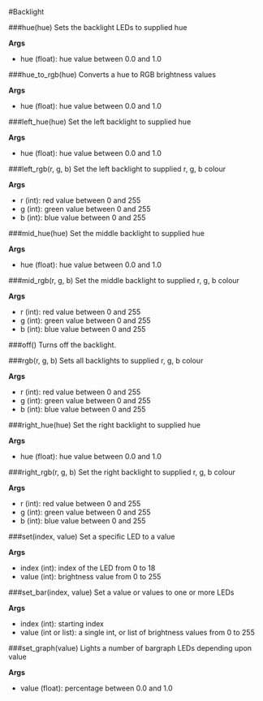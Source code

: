 
#Backlight

###hue(hue)
Sets the backlight LEDs to supplied hue

**Args**
* hue (float): hue value between 0.0 and 1.0

###hue_to_rgb(hue)
Converts a hue to RGB brightness values

**Args**
* hue (float): hue value between 0.0 and 1.0

###left_hue(hue)
Set the left backlight to supplied hue

**Args**
* hue (float): hue value between 0.0 and 1.0

###left_rgb(r, g, b)
Set the left backlight to supplied r, g, b colour

**Args**
* r (int): red value between 0 and 255
* g (int): green value between 0 and 255
* b (int): blue value between 0 and 255

###mid_hue(hue)
Set the middle backlight to supplied hue

**Args**
* hue (float): hue value between 0.0 and 1.0

###mid_rgb(r, g, b)
Set the middle backlight to supplied r, g, b colour

**Args**
* r (int): red value between 0 and 255
* g (int): green value between 0 and 255
* b (int): blue value between 0 and 255

###off()
Turns off the backlight.

###rgb(r, g, b)
Sets all backlights to supplied r, g, b colour

**Args**
* r (int): red value between 0 and 255
* g (int): green value between 0 and 255
* b (int): blue value between 0 and 255

###right_hue(hue)
Set the right backlight to supplied hue

**Args**
* hue (float): hue value between 0.0 and 1.0

###right_rgb(r, g, b)
Set the right backlight to supplied r, g, b colour

**Args**
* r (int): red value between 0 and 255
* g (int): green value between 0 and 255
* b (int): blue value between 0 and 255

###set(index, value)
Set a specific LED to a value

**Args**
* index (int): index of the LED from 0 to 18
* value (int): brightness value from 0 to 255

###set_bar(index, value)
Set a value or values to one or more LEDs

**Args**
* index (int): starting index
* value (int or list): a single int, or list of brightness values from 0 to 255

###set_graph(value)
Lights a number of bargraph LEDs depending upon value

**Args**
* value (float): percentage between 0.0 and 1.0

